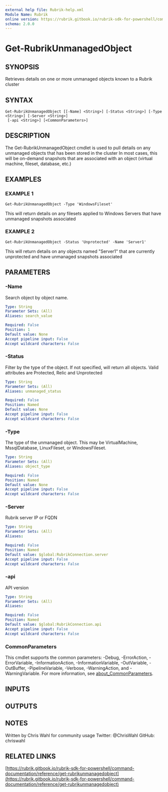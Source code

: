 ```yaml
---
external help file: Rubrik-help.xml
Module Name: Rubrik
online version: https://rubrik.gitbook.io/rubrik-sdk-for-powershell/command-documentation/reference/get-rubrikunmanagedobject
schema: 2.0.0
---
```


# Get-RubrikUnmanagedObject

## SYNOPSIS
Retrieves details on one or more unmanaged objects known to a Rubrik cluster

## SYNTAX

```
Get-RubrikUnmanagedObject [[-Name] <String>] [-Status <String>] [-Type <String>] [-Server <String>]
 [-api <String>] [<CommonParameters>]
```

## DESCRIPTION
The Get-RubrikUnmanagedObject cmdlet is used to pull details on any unmanaged objects that has been stored in the cluster
In most cases, this will be on-demand snapshots that are associated with an object (virtual machine, fileset, database, etc.)

## EXAMPLES

### EXAMPLE 1
```
Get-RubrikUnmanagedObject -Type 'WindowsFileset'
```

This will return details on any filesets applied to Windows Servers that have unmanaged snapshots associated

### EXAMPLE 2
```
Get-RubrikUnmanagedObject -Status 'Unprotected' -Name 'Server1'
```

This will return details on any objects named "Server1" that are currently unprotected and have unmanaged snapshots associated

## PARAMETERS

### -Name
Search object by object name.

```yaml
Type: String
Parameter Sets: (All)
Aliases: search_value

Required: False
Position: 1
Default value: None
Accept pipeline input: False
Accept wildcard characters: False
```

### -Status
Filter by the type of the object.
If not specified, will return all objects.
Valid attributes are Protected, Relic and Unprotected

```yaml
Type: String
Parameter Sets: (All)
Aliases: unmanaged_status

Required: False
Position: Named
Default value: None
Accept pipeline input: False
Accept wildcard characters: False
```

### -Type
The type of the unmanaged object.
This may be VirtualMachine, MssqlDatabase, LinuxFileset, or WindowsFileset.

```yaml
Type: String
Parameter Sets: (All)
Aliases: object_type

Required: False
Position: Named
Default value: None
Accept pipeline input: False
Accept wildcard characters: False
```

### -Server
Rubrik server IP or FQDN

```yaml
Type: String
Parameter Sets: (All)
Aliases:

Required: False
Position: Named
Default value: $global:RubrikConnection.server
Accept pipeline input: False
Accept wildcard characters: False
```

### -api
API version

```yaml
Type: String
Parameter Sets: (All)
Aliases:

Required: False
Position: Named
Default value: $global:RubrikConnection.api
Accept pipeline input: False
Accept wildcard characters: False
```

### CommonParameters
This cmdlet supports the common parameters: -Debug, -ErrorAction, -ErrorVariable, -InformationAction, -InformationVariable, -OutVariable, -OutBuffer, -PipelineVariable, -Verbose, -WarningAction, and -WarningVariable. For more information, see [about_CommonParameters](http://go.microsoft.com/fwlink/?LinkID=113216).

## INPUTS

## OUTPUTS

## NOTES
Written by Chris Wahl for community usage
Twitter: @ChrisWahl
GitHub: chriswahl

## RELATED LINKS

[https://rubrik.gitbook.io/rubrik-sdk-for-powershell/command-documentation/reference/get-rubrikunmanagedobject](https://rubrik.gitbook.io/rubrik-sdk-for-powershell/command-documentation/reference/get-rubrikunmanagedobject)

